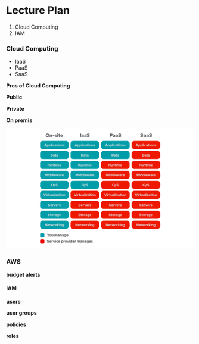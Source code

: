 # Lecture Plan

1. Cloud Computing
2. IAM


### Cloud Computing

- IaaS
- PaaS 
- SaaS 

**Pros of Cloud Computing**

**Public**

**Private**

**On premis**

![IaaS, PaaS, SaaS](./images/iaas-paas-saas.png)

### AWS


**budget alerts**

#### IAM


**users**


**user groups**


**policies**


**roles**








